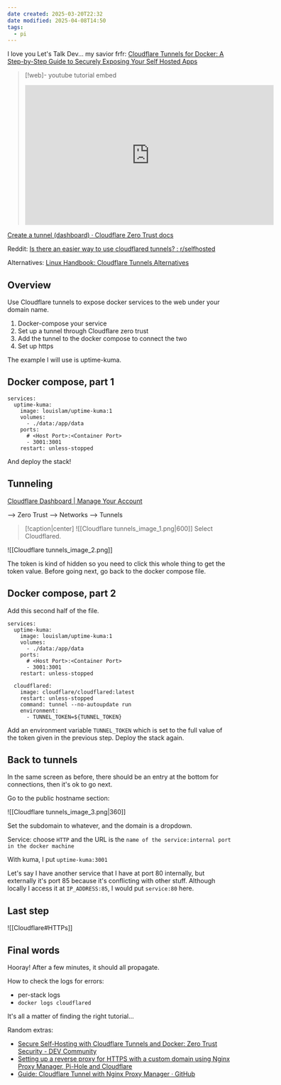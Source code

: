 ```yaml
---
date created: 2025-03-20T22:32
date modified: 2025-04-08T14:50
tags:
  - pi
---
```


I love you Let's Talk Dev... my savior frfr: [Cloudflare Tunnels for Docker: A Step-by-Step Guide to Securely Exposing Your Self Hosted Apps](https://www.youtube.com/watch?v=SivE_EfUNd8)  

> [!web]- youtube tutorial embed
> <iframe width="560" height="315" src="https://www.youtube.com/embed/SivE_EfUNd8?si=259azzHFFK9BjVno" title="YouTube video player" frameborder="0" allow="accelerometer; autoplay; clipboard-write; encrypted-media; gyroscope; picture-in-picture; web-share" referrerpolicy="strict-origin-when-cross-origin" allowfullscreen></iframe>

[Create a tunnel (dashboard) · Cloudflare Zero Trust docs](https://developers.cloudflare.com/cloudflare-one/connections/connect-networks/get-started/create-remote-tunnel/) 

Reddit: [Is there an easier way to use cloudflared tunnels? : r/selfhosted](https://www.reddit.com/r/selfhosted/comments/1jnt02i/is_there_an_easier_way_to_use_cloudflared_tunnels/)

Alternatives: [Linux Handbook: Cloudflare Tunnels Alternatives](https://linuxhandbook.com/cloudflare-tunnels-alternative/) 

## Overview

Use Cloudflare tunnels to expose docker services to the web under your domain name. 

1. Docker-compose your service
2. Set up a tunnel through Cloudflare zero trust
3. Add the tunnel to the docker compose to connect the two
4. Set up https

The example I will use is uptime-kuma.

## Docker compose, part 1

```
services:
  uptime-kuma:
    image: louislam/uptime-kuma:1
    volumes:
      - ./data:/app/data
    ports:
      # <Host Port>:<Container Port>
      - 3001:3001
    restart: unless-stopped
```

And deploy the stack!

## Tunneling

[Cloudflare Dashboard | Manage Your Account](https://dash.cloudflare.com/) 

--> Zero Trust --> Networks --> Tunnels

> [!caption|center] 
> ![[Cloudflare tunnels_image_1.png|600]]
> Select Cloudflared.

![[Cloudflare tunnels_image_2.png]]

The token is kind of hidden so you need to click this whole thing to get the token value. Before going next, go back to the docker compose file.

## Docker compose, part 2

Add this second half of the file. 

```
services:
  uptime-kuma:
    image: louislam/uptime-kuma:1
    volumes:
      - ./data:/app/data
    ports:
      # <Host Port>:<Container Port>
      - 3001:3001
    restart: unless-stopped

  cloudflared:
    image: cloudflare/cloudflared:latest
    restart: unless-stopped
    command: tunnel --no-autoupdate run
    environment:
      - TUNNEL_TOKEN=${TUNNEL_TOKEN}
```

Add an environment variable `TUNNEL_TOKEN` which is set to the full value of the token given in the previous step. Deploy the stack again.

## Back to tunnels

In the same screen as before, there should be an entry at the bottom for connections, then it's ok to go next. 

Go to the public hostname section:

![[Cloudflare tunnels_image_3.png|360]] 

Set the subdomain to whatever, and the domain is a dropdown. 

Service: choose `HTTP` and the URL is the `name of the service:internal port in the docker machine`

With kuma, I put `uptime-kuma:3001`

Let's say I have another service that I have at port 80 internally, but externally it's port 85 because it's conflicting with other stuff. Although locally I access it at `IP_ADDRESS:85`, I would put `service:80` here. 

## Last step

![[Cloudflare#HTTPs]]

## Final words

Hooray! After a few minutes, it should all propagate. 

How to check the logs for errors:

- per-stack logs
- `docker logs cloudflared`

It's all a matter of finding the right tutorial...

Random extras:

- [Secure Self-Hosting with Cloudflare Tunnels and Docker: Zero Trust Security - DEV Community](https://dev.to/mihailtd/secure-self-hosting-with-cloudflare-tunnels-and-docker-zero-trust-security-5bbn) 
- [Setting up a reverse proxy for HTTPS with a custom domain using Nginx Proxy Manager, Pi-Hole and Cloudflare](https://fullmetalbrackets.com/blog/reverse-proxy-using-nginx-pihole-cloudflare/)
- [Guide: Cloudflare Tunnel with Nginx Proxy Manager · GitHub](https://gist.github.com/prateekrajgautam/75afbaa9bcda8eb1dfb6b5ceecd25e8c) 